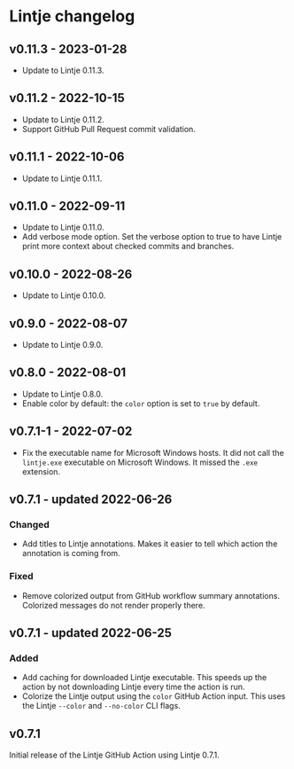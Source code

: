 # Lintje changelog

## v0.11.3 - 2023-01-28

- Update to Lintje 0.11.3.

## v0.11.2 - 2022-10-15

- Update to Lintje 0.11.2.
- Support GitHub Pull Request commit validation.

## v0.11.1 - 2022-10-06

- Update to Lintje 0.11.1.

## v0.11.0 - 2022-09-11

- Update to Lintje 0.11.0.
- Add verbose mode option. Set the verbose option to true to have Lintje print
  more context about checked commits and branches.

## v0.10.0 - 2022-08-26

- Update to Lintje 0.10.0.

## v0.9.0 - 2022-08-07

- Update to Lintje 0.9.0.

## v0.8.0 - 2022-08-01

- Update to Lintje 0.8.0.
- Enable color by default: the `color` option is set to `true` by default.

## v0.7.1-1 - 2022-07-02

- Fix the executable name for Microsoft Windows hosts. It did not call the
  `lintje.exe` executable on Microsoft Windows. It missed the `.exe` extension.

## v0.7.1 - updated 2022-06-26

### Changed

- Add titles to Lintje annotations. Makes it easier to tell which action the
  annotation is coming from.

### Fixed

- Remove colorized output from GitHub workflow summary annotations. Colorized
  messages do not render properly there.

## v0.7.1 - updated 2022-06-25

### Added

- Add caching for downloaded Lintje executable. This speeds up the action by
  not downloading Lintje every time the action is run.
- Colorize the Lintje output using the `color` GitHub Action input. This uses
  the Lintje `--color` and `--no-color` CLI flags.

## v0.7.1

Initial release of the Lintje GitHub Action using Lintje 0.7.1.
